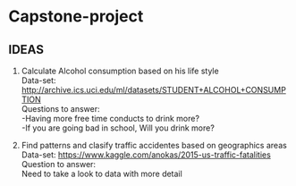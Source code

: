 # Capstone-project

## IDEAS
1. Calculate Alcohol consumption based on his life style </br>
  Data-set: http://archive.ics.uci.edu/ml/datasets/STUDENT+ALCOHOL+CONSUMPTION</br>
  Questions to answer:</br>
  -Having more free time conducts to drink more?</br>
 -If you are going bad in school, Will you drink more?</br>

2. Find patterns and clasify traffic accidentes based on geographics areas</br>
   Data-set: https://www.kaggle.com/anokas/2015-us-traffic-fatalities</br>
   Question to answer:</br>
   Need to take a look to data with more detail
